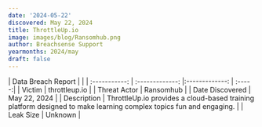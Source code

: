 ```yaml
---
date: '2024-05-22'
discovered: May 22, 2024
title: ThrottleUp.io
image: images/blog/Ransomhub.png
author: Breachsense Support
yearmonths: 2024/may
draft: false
---
```


| Data Breach Report           |              | 
| :-----------: | :-------------:     |:-------------:    | :-----:|
| Victim      | throttleup.io      | 
| Threat Actor      | Ransomhub      | 
| Date Discovered      | May 22, 2024      | 
| Description      | ThrottleUp.io provides a cloud-based training platform designed to make learning complex topics fun and engaging.      | 
| Leak Size      | Unknown      | 

